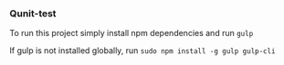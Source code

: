 ### Qunit-test

To run this project simply install npm dependencies and run `gulp`

If gulp is not installed globally, run `sudo npm install -g gulp gulp-cli`
